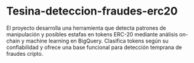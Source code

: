 # Tesina-deteccion-fraudes-erc20
El proyecto desarrolla una herramienta que detecta patrones de manipulación y posibles estafas en tokens ERC-20 mediante análisis on-chain y machine learning en BigQuery. Clasifica tokens según su confiabilidad y ofrece una base funcional para detección temprana de fraudes cripto.
